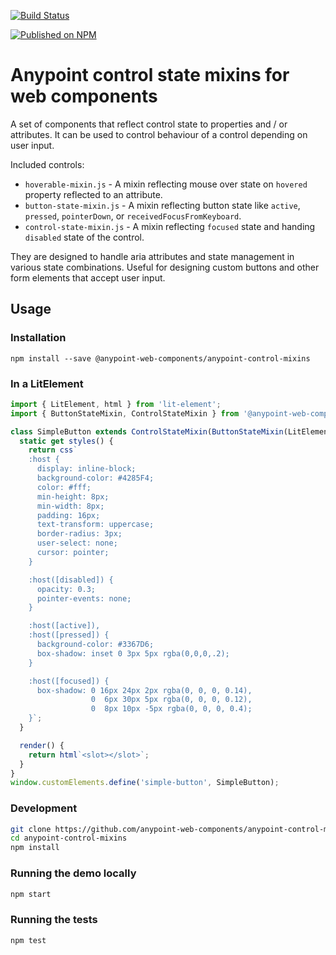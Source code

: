 [![Build Status](https://travis-ci.org/anypoint-web-components/anypoint-control-mixins.svg?branch=stage)](https://travis-ci.org/anypoint-web-components/anypoint-control-mixins)  

[![Published on NPM](https://img.shields.io/npm/v/@anypoint-web-components/anypoint-control-mixins.svg)](https://www.npmjs.com/package/@anypoint-web-components/anypoint-control-mixins)

# Anypoint control state mixins for web components

A set of components that reflect control state to properties and / or attributes.
It can be used to control behaviour of a control depending on user input.

Included controls:

-   `hoverable-mixin.js` - A mixin reflecting mouse over state on `hovered` property reflected to an attribute.
-   `button-state-mixin.js` - A mixin reflecting button state like `active`, `pressed`, `pointerDown`, or `receivedFocusFromKeyboard`.
-   `control-state-mixin.js` - A mixin reflecting `focused` state and handing `disabled` state of the control.

They are designed to handle aria attributes and state management in various state combinations.
Useful for designing custom buttons and other form elements that accept user input.

## Usage

### Installation
```
npm install --save @anypoint-web-components/anypoint-control-mixins
```

### In a LitElement

```js
import { LitElement, html } from 'lit-element';
import { ButtonStateMixin, ControlStateMixin } from '@anypoint-web-components/anypoint-control-mixins/anypoint-control-mixins.js';

class SimpleButton extends ControlStateMixin(ButtonStateMixin(LitElement)) {
  static get styles() {
    return css`
    :host {
      display: inline-block;
      background-color: #4285F4;
      color: #fff;
      min-height: 8px;
      min-width: 8px;
      padding: 16px;
      text-transform: uppercase;
      border-radius: 3px;
      user-select: none;
      cursor: pointer;
    }

    :host([disabled]) {
      opacity: 0.3;
      pointer-events: none;
    }

    :host([active]),
    :host([pressed]) {
      background-color: #3367D6;
      box-shadow: inset 0 3px 5px rgba(0,0,0,.2);
    }

    :host([focused]) {
      box-shadow: 0 16px 24px 2px rgba(0, 0, 0, 0.14),
                  0  6px 30px 5px rgba(0, 0, 0, 0.12),
                  0  8px 10px -5px rgba(0, 0, 0, 0.4);
    }`;
  }

  render() {
    return html`<slot></slot>`;
  }
}
window.customElements.define('simple-button', SimpleButton);
```

### Development

```sh
git clone https://github.com/anypoint-web-components/anypoint-control-mixins
cd anypoint-control-mixins
npm install
```

### Running the demo locally

```sh
npm start
```

### Running the tests
```sh
npm test
```
